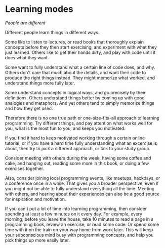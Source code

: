# Learning modes

*People are different*

Different people learn things in different ways.

Some like to listen to lectures, or read books that thoroughly explain concepts
before they then start exercising, and experiment with what they just learned.
Others like to get their hands dirty, and play with code until it does what
they want.

Some want to fully understand what a certain line of code does, and why.
Others don't care that much about the details, and want their code to produce
the right things instead. They might memorize what worked, and understand things
more fully later.

Some understand concepts in logical ways, and go precisely by their definitions.
Others understand things better by coming up with good analogies and metaphors.
And yet others tend to simply memorize things and how they get used.

Therefore there is no one true path or one-size-fits-all approach to learning
programming. Try different things, and pay attention what works well for you,
what is the most fun to you, and keeps you motivated.

If you find it hard to keep motivated working through a certain online tutorial,
or if you have a hard time fully understanding what an excercise is about, then
try to pick a different approach, or talk to your study group.

Consider meeting with others during the week, having some coffee and cake, and
hanging out, reading some more in this book, or doing a few exercises together.

Also, consider joining local programming events, like meetups, hackdays, or a
conference once in a while. That gives you a broader perspective, even if you
might not be able to fully understand everything all the time. Meeting with
others, and hearing about their experiences can also be a good source for
inspiration and motivation.

If you can't put a lot of time into learning programming, then consider
spending at least a few minutes on it every day. For example, every morning,
before you leave the house, take 10 minutes to read a page in a programming
book, review an exercise, or read some code. Or spend some time with it
on the train on your way home from work later. This will keep your subconscious
mind busy with programming concepts, and help you pick things up more easily 
later.
